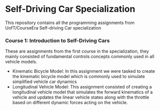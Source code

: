 # Self-Driving Car Specialization
This repository contains all the programming assignments from UofT/CourseEra Self-driving Car specialization

### Course 1: Introduction to Self-Driving Cars

These are assignments from the first course in the specialization, they mainly consisted of fundamental controls concepts commonly used in all vehicle models.

- Kinematic Bicycle Model: In this assignment we were tasked to create the kinematic bicycle model which is commonly used to simulate simplified vehicle car dynamics
- Longitudinal Vehicle Model: This assignment consisted of creating a longitudinal vehicle model that simulates the forward kinematics of a vehicle and updates the linear vehicle states along with the throttle based on different dynamic forces acting on the vehicle.
